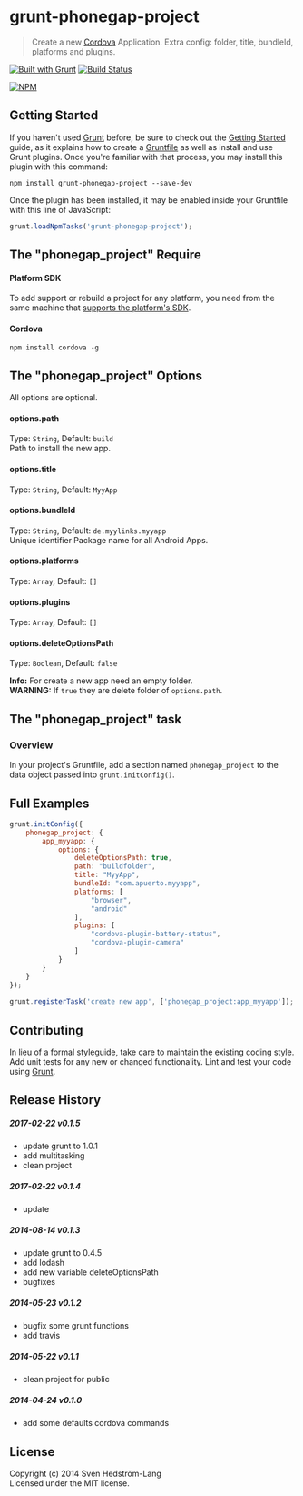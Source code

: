 # grunt-phonegap-project

> Create a new [Cordova](http://cordova.apache.org) Application. Extra config: folder, title, bundleId, platforms and plugins.

[![Built with Grunt](https://cdn.gruntjs.com/builtwith.png)](http://gruntjs.com/) [![Build Status](https://api.travis-ci.org/CoHyper/grunt-phonegap-project.svg?branch=master)](https://travis-ci.org/CoHyper/grunt-phonegap-project)

[![NPM](https://nodei.co/npm/grunt-phonegap-project.png?downloads=true)](https://nodei.co/npm/grunt-phonegap-project/)


## Getting Started

If you haven't used [Grunt](http://gruntjs.com/) before, be sure to check out the [Getting Started](http://gruntjs.com/getting-started) guide, as it explains how to create a [Gruntfile](http://gruntjs.com/sample-gruntfile) as well as install and use Grunt plugins. Once you're familiar with that process, you may install this plugin with this command:

```shell
npm install grunt-phonegap-project --save-dev
```

Once the plugin has been installed, it may be enabled inside your Gruntfile with this line of JavaScript:

```js
grunt.loadNpmTasks('grunt-phonegap-project');
```

## The "phonegap_project" Require

#### Platform SDK
To add support or rebuild a project for any platform, you need from the same machine that [supports the platform's SDK](http://cordova.apache.org/docs/en/latest/guide/cli/index.html).

#### Cordova
```shell
npm install cordova -g
```

## The "phonegap_project" Options
All options are optional.

#### options.path
Type: `String`, Default: `build`<br />
Path to install the new app.

#### options.title
Type: `String`, Default: `MyyApp`

#### options.bundleId
Type: `String`, Default: `de.myylinks.myyapp`<br />
Unique identifier Package name for all Android Apps.

#### options.platforms
Type: `Array`, Default: `[]`

#### options.plugins
Type: `Array`, Default: `[]`

#### options.deleteOptionsPath
Type: `Boolean`, Default: `false`

<b>Info:</b> For create a new app need an empty folder.<br />
<b>WARNING:</b> If `true` they are delete folder of `options.path`.


## The "phonegap_project" task

### Overview
In your project's Gruntfile, add a section named `phonegap_project` to the data object passed into `grunt.initConfig()`.


## Full Examples
```js
grunt.initConfig({
	phonegap_project: {
		app_myyapp: {
			options: {
				deleteOptionsPath: true,
				path: "buildfolder",
				title: "MyyApp",
				bundleId: "com.apuerto.myyapp",
				platforms: [
					"browser",
					"android"
				],
				plugins: [
					"cordova-plugin-battery-status",
					"cordova-plugin-camera"
				]
			}
		}
	}
});
	
grunt.registerTask('create new app', ['phonegap_project:app_myyapp']);
```

## Contributing
In lieu of a formal styleguide, take care to maintain the existing coding style. Add unit tests for any new or changed functionality. Lint and test your code using [Grunt](http://gruntjs.com/).

## Release History

##### 2017-02-22 v0.1.5
* update grunt to 1.0.1
* add multitasking
* clean project

##### 2017-02-22 v0.1.4
* update

##### 2014-08-14 v0.1.3
* update grunt to 0.4.5
* add lodash
* add new variable deleteOptionsPath
* bugfixes

##### 2014-05-23 v0.1.2
* bugfix some grunt functions
* add travis

##### 2014-05-22 v0.1.1
* clean project for public

##### 2014-04-24 v0.1.0
* add some defaults cordova commands

## License
Copyright (c) 2014 Sven Hedström-Lang<br />
Licensed under the MIT license.
